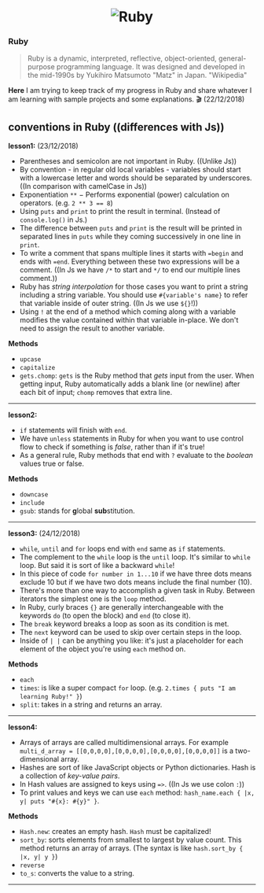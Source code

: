 <h1 align="center">
  <img src="https://github.com/ElliMoty/Ruby/image/ruby-logo.png" style="max-width:100%" alt="Ruby" />
</h1>

### Ruby
> Ruby is a dynamic, interpreted, reflective, object-oriented, general-purpose programming language. It was designed and developed in the mid-1990s by Yukihiro Matsumoto "Matz" in Japan. "Wikipedia"

**Here** I am trying to keep track of my progress in Ruby and share whatever I am learning with sample projects and some explanations. :clapper: (22/12/2018)

## conventions in Ruby ((differences with Js))

 **lesson1:** (23/12/2018)
 - Parentheses and semicolon are not important in Ruby. ((Unlike Js))
 -  By convention - in regular old local variables - variables should start with a lowercase letter and words should be separated by underscores. ((In comparison with camelCase in Js))
 - Exponentiation `**` − Performs exponential (power) calculation on operators. (e.g. `2 ** 3 == 8`)
 - Using `puts` and `print` to print the result in terminal. (Instead of `console.log()` in Js.)
 - The difference between `puts` and `print` is the result will be printed in separated lines in `puts` while they coming successively in one line in `print`.
 - To write a comment that spans multiple lines it starts with `=begin` and ends with `=end`. Everything between these two expressions will be a comment. ((In Js we have `/*` to start and `*/` to end our multiple lines comment.))
 - Ruby has *string interpolation* for those cases you want to print a string including a string variable. You should use `#{variable's name}` to refer that variable inside of outer string. ((In Js we use `${}`!))
 - Using `!` at the end of a method which coming along with a variable modifies the value contained within that variable in-place. We don't need to assign the result to another variable. 
 
 **Methods**
 - `upcase` 
 - `capitalize`
 - `gets.chomp`: `gets` is the Ruby method that *gets* input from the user. When getting input, Ruby automatically adds a blank line (or newline) after each bit of input; `chomp` removes that extra line.

 ---

 **lesson2:**
 - `if` statements will finish with `end`.
 - We have `unless` statements in Ruby for when you want to use control flow to check if something is *false*, rather than if it's true!
 - As a general rule, Ruby methods that end with `?` evaluate to the *boolean* values true or false.

 **Methods**
 - `downcase`
 - `include`
 - `gsub`: stands for **g**lobal **sub**stitution.

 ---

 **lesson3:** (24/12/2018)
 - `while`, `until` and `for` loops end with `end` same as `if` statements.
 - The complement to the `while` loop is the `until` loop. It's similar to `while` loop. But said it is sort of like a backward `while`!
 - In this piece of code `for number in 1...10` if we have three dots means exclude 10 but if we have two dots means include the final number (10).
 - There's more than one way to accomplish a given task in Ruby. Between iterators the simplest one is the `loop` method.
 - In Ruby, curly braces `{}` are generally interchangeable with the keywords `do` (to open the block) and `end` (to close it).
 - The `break` keyword breaks a loop as soon as its condition is met.
 - The `next` keyword can be used to skip over certain steps in the loop.
 - Inside of `| |` can be anything you like: it's just a placeholder for each element of the object you're using `each` method on.

 **Methods**
 - `each`
 - `times`: is like a super compact `for` loop. (e.g. `2.times { puts "I am learning Ruby!" }`)
 - `split`: takes in a string and returns an array.

 ---

 **lesson4:**
 - Arrays of arrays are called multidimensional arrays. For example `multi_d_array = [[0,0,0,0],[0,0,0,0],[0,0,0,0],[0,0,0,0]]` is a two-dimensional array.
 - Hashes are sort of like JavaScript objects or Python dictionaries. Hash is a collection of *key-value pairs*.
 - In Hash values are assigned to keys using `=>`. ((In Js we use colon `:`))
 - To print values and keys we can use `each` method: `hash_name.each { |x, y| puts "#{x}: #{y}" }`.

 **Methods**
 - `Hash.new`: creates an empty hash. `Hash` must be capitalized!
 - `sort_by`: sorts elements from smallest to largest by value count. This method returns an array of arrays. (The syntax is like `hash.sort_by { |x, y| y }`)
 - `reverse`
 - `to_s`: converts the value to a string.

 ---



